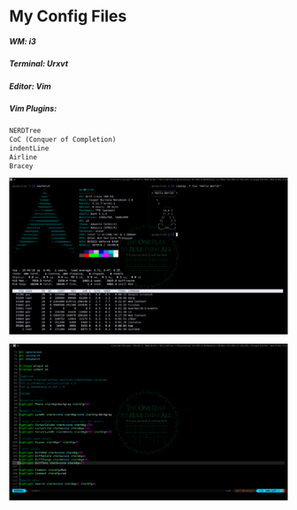 # My Config Files

##### WM: i3
##### Terminal: Urxvt
##### Editor: Vim

##### Vim Plugins:
    NERDTree
    CoC (Conquer of Completion)
    indentLine
    Airline
    Bracey


![i3](Images/i3.png)

![vim-py](Images/vim.png)
